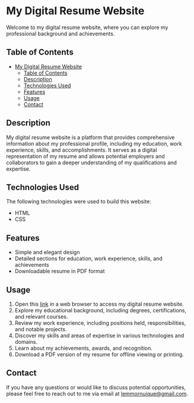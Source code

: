 # My Digital Resume Website

Welcome to my digital resume website, where you can explore my professional background and achievements.

## Table of Contents

- [My Digital Resume Website](#my-digital-resume-website)
  - [Table of Contents](#table-of-contents)
  - [Description](#description)
  - [Technologies Used](#technologies-used)
  - [Features](#features)
  - [Usage](#usage)
  - [Contact](#contact)

## Description

My digital resume website is a platform that provides comprehensive information about my professional profile, including my education, work experience, skills, and accomplishments. It serves as a digital representation of my resume and allows potential employers and collaborators to gain a deeper understanding of my qualifications and expertise.

## Technologies Used

The following technologies were used to build this website:

- HTML
- CSS

## Features

- Simple and elegant design
- Detailed sections for education, work experience, skills, and achievements
- Downloadable resume in PDF format

## Usage

1. Open this [link](https://djlemmor.github.io/resume-website/) in a web browser to access my digital resume website.
2. Explore my educational background, including degrees, certifications, and relevant courses.
3. Review my work experience, including positions held, responsibilities, and notable projects.
4. Discover my skills and areas of expertise in various technologies and domains.
5. Learn about my achievements, awards, and recognition.
6. Download a PDF version of my resume for offline viewing or printing.

## Contact

If you have any questions or would like to discuss potential opportunities, please feel free to reach out to me via email at [lemmornuique@gmail.com](mailto:lemmornuique@gmail.com).
